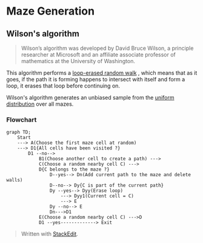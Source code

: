 # Maze Generation

## Wilson's algorithm

> Wilson’s algorithm was developed by David Bruce Wilson, a principle
> researcher at Microsoft and an affiliate associate professor of
> mathematics at the University of Washington.

This algorithm performs  a [loop-erased random walk](https://en.wikipedia.org/wiki/Loop-erased_random_walk) , which means that as it goes, if the path it is forming happens to intersect with itself and form a loop, it erases that loop before continuing on.

Wilson's algorithm generates an unbiased sample from the [uniform distribution](https://en.wikipedia.org/wiki/Discrete_uniform_distribution) over all mazes.

### Flowchart

```mermaid
graph TD;
	Start
	---> A(Choose the first maze cell at random)
	---> D1{All cells have been visited ?}
		D1 --no--> 
			B1(Choose another cell to create a path) --->
			C(Choose a random nearby cell C) --->
			D{C belongs to the maze ?}
				D--yes--> Dn(Add current path to the maze and delete walls)
				D--no--> Dy{C is part of the current path}
				Dy --yes--> Dyy(Erase loop)
					---> Dyy1(Current cell = C)
					---> E
				Dy --no--> E
				Dn--->D1
			E(Choose a random nearby cell C) --->D
			D1 --yes-------------> Exit

```

> Written with [StackEdit](https://stackedit.io/).
